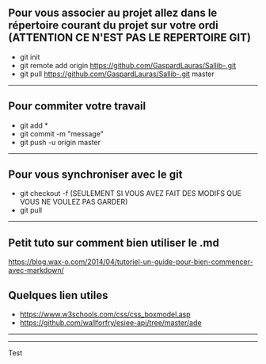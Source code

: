 Pour vous associer au projet allez dans le répertoire courant du projet sur votre ordi 
(ATTENTION CE N'EST PAS LE REPERTOIRE GIT)
-

* git init
* git remote add origin https://github.com/GaspardLauras/Sallib-.git
* git pull https://github.com/GaspardLauras/Sallib-.git master

---

Pour commiter votre travail
-

* git add \*
* git commit -m "message"
* git push -u origin master

---

Pour vous synchroniser avec le git
-

* git checkout -f (SEULEMENT SI VOUS AVEZ FAIT DES MODIFS QUE VOUS NE VOULEZ PAS GARDER)
* git pull

---

Petit tuto sur comment bien utiliser le .md
-

https://blog.wax-o.com/2014/04/tutoriel-un-guide-pour-bien-commencer-avec-markdown/

Quelques lien utiles
-

* https://www.w3schools.com/css/css_boxmodel.asp
* https://github.com/wallforfry/esiee-api/tree/master/ade

---











---
Test 
